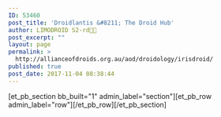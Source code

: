 ```yaml
---
ID: 53460
post_title: 'Droidlantis &#8211; The Droid Hub'
author: LIMODROID S2-rd🔭🔬
post_excerpt: ""
layout: page
permalink: >
  http://allianceofdroids.org.au/aod/droidology/irisdroid/
published: true
post_date: 2017-11-04 08:38:44
---
```

[et_pb_section bb_built="1" admin_label="section"][et_pb_row admin_label="row"][/et_pb_row][/et_pb_section]